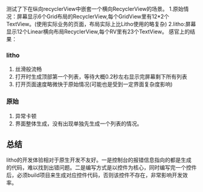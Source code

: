 测试了下在纵向recyclerView中嵌套一个横向RecyclerView的场景。
1.原始情况：屏幕显示6个Grid布局的RecyclerView,每个GridView里有12*2个TextView。(使用实际业务的页面，布局实际上比Litho使用的略复杂)
2.litho:屏幕显示12个Linear横向布局RecyclerView,每个RV里有23个TextView。
感官上的结果：
### litho
1. 丝滑般流畅
2. 打开时生成顶部第一个列表，等待大概0.2秒左右显示完屏幕剩下所有列表
3. 打开页面速度略微快于原始情况(可能也是受到一定界面复杂度影响)
### 原始
1. 异常卡顿
2. 界面整体生成，没有出现单独先生成一个列表的情况。
## 总结
litho的开发体验相对于原生开发不友好。一是控制台的报错信息指向的都是生成的代码，难以找到出错问题。二是编写方式是以控件为核心，同时编写完一个控件后，必须build项目来生成对应控件代码，否则该控件不存在，非常影响开发效率。
